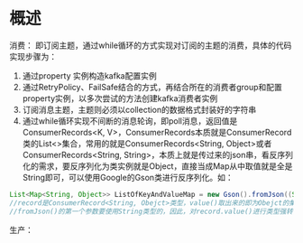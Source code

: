 ﻿# 概述
消费：
即订阅主题，通过while循环的方式实现对订阅的主题的消费，具体的代码实现步骤为：
1.  通过property 实例构造kafka配置实例
2. 通过RetryPolicy、FailSafe结合的方式，再结合所在的消费者group和配置property实例，以多次尝试的方法创建kafka消费者实例
3. 订阅消息主题，主题则必须以collection的数据格式封装好的字符串
4. 通过while循环实现不间断的消息轮询，即poll消息，返回值是ConsumerRecords<K, V>，ConsumerRecords本质就是ConsumerRecord类的List<>集合，常用的就是ConsumerRecords<String, Object>或者ConsumerRecords<String, String>，本质上就是传过来的json串，看反序列化的需求，要反序列化为类实例就是Object，直接当成Map从中取值就是全是String即可，可以使用Google的Gson类进行反序列化。如：
```java
List<Map<String, Object>> ListOfKeyAndValueMap = new Gson().fromJson((String) record.value(), ArrayList.class);
//record是ConsumerRecord<String, Obejct>类型，value()取出来的即为Obejct的集合
//fromJson()的第一个参数要使用String类型的，因此，对record.value()进行类型强转
```


生产：
